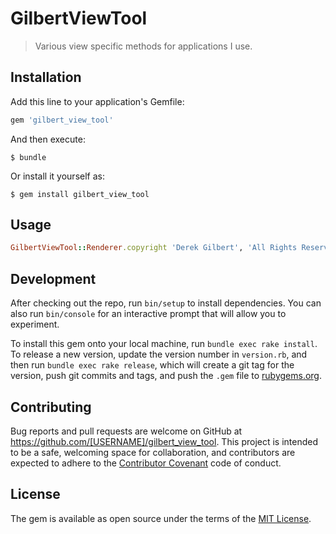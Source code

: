 # GilbertViewTool

> Various view specific methods for applications I use.

## Installation

Add this line to your application's Gemfile:

```ruby
gem 'gilbert_view_tool'
```

And then execute:

    $ bundle

Or install it yourself as:

    $ gem install gilbert_view_tool

## Usage
```ruby
GilbertViewTool::Renderer.copyright 'Derek Gilbert', 'All Rights Reserved'
```

## Development

After checking out the repo, run `bin/setup` to install dependencies. You can also run `bin/console` for an interactive prompt that will allow you to experiment.

To install this gem onto your local machine, run `bundle exec rake install`. To release a new version, update the version number in `version.rb`, and then run `bundle exec rake release`, which will create a git tag for the version, push git commits and tags, and push the `.gem` file to [rubygems.org](https://rubygems.org).

## Contributing

Bug reports and pull requests are welcome on GitHub at https://github.com/[USERNAME]/gilbert_view_tool. This project is intended to be a safe, welcoming space for collaboration, and contributors are expected to adhere to the [Contributor Covenant](http://contributor-covenant.org) code of conduct.


## License

The gem is available as open source under the terms of the [MIT License](http://opensource.org/licenses/MIT).


